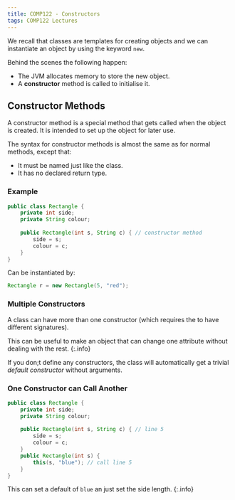 ```yaml
---
title: COMP122 - Constructors
tags: COMP122 Lectures
---
```

We recall that classes are templates for creating objects and we can instantiate an object by using the keyword `new`.

Behind the scenes the following happen:

* The JVM allocates memory to store the new object.
* A **constructor** method is called to initialise it.

## Constructor Methods
A constructor method is a special method that gets called when the object is created. It is intended to set up the object for later use.

The syntax for constructor methods is almost the same as for normal methods, except that:

* It must be named just like the class.
* It has no declared return type.

### Example

```java
public class Rectangle {
	private int side;
	private String colour;
	
	public Rectangle(int s, String c) { // constructor method
		side = s;
		colour = c;
	}
}
```

Can be instantiated by:

```java
Rectangle r = new Rectangle(5, "red");
```

### Multiple Constructors
A class can have more than one constructor (which requires the to have different signatures).

This can be useful to make an object that can change one attribute without dealing with the rest.
{:.info}

If you don;t define any constructors, the class will automatically get a trivial *default constructor* without arguments.

### One Constructor can Call Another

```java
public class Rectangle {
	private int side;
	private String colour;
	
	public Rectangle(int s, String c) { // line 5
		side = s;
		colour = c;
	}
	public Rectangle(int s) {
		this(s, "blue"); // call line 5
	}
}
```

This can set a default of `blue` an just set the side length.
{:.info}